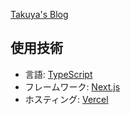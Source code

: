 [Takuya's Blog](https://next-blog.tktk7l9.vercel.app/)

## 使用技術

- 言語: [TypeScript](https://www.typescriptlang.org/)
- フレームワーク: [Next.js](https://nextjs.org/)
- ホスティング: [Vercel](https://vercel.com/docs)
